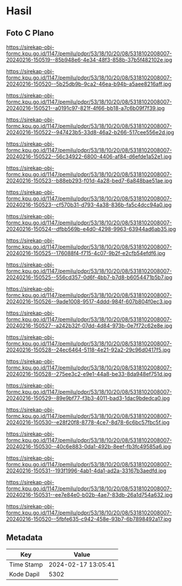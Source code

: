 # Hasil

## Foto C Plano

https://sirekap-obj-formc.kpu.go.id/1147/pemilu/pdpr/53/18/10/20/08/5318102008007-20240216-150519--85b948e6-4e34-48f3-858b-37b5f482102e.jpg

https://sirekap-obj-formc.kpu.go.id/1147/pemilu/pdpr/53/18/10/20/08/5318102008007-20240216-150520--5b25db9b-9ca2-46ea-b94b-a5aee8216aff.jpg

https://sirekap-obj-formc.kpu.go.id/1147/pemilu/pdpr/53/18/10/20/08/5318102008007-20240216-150521--a0191c97-821f-4f66-bb18-a7c6b09f7f39.jpg

https://sirekap-obj-formc.kpu.go.id/1147/pemilu/pdpr/53/18/10/20/08/5318102008007-20240216-150522--947423b5-33d8-46a2-b266-517cee556e2d.jpg

https://sirekap-obj-formc.kpu.go.id/1147/pemilu/pdpr/53/18/10/20/08/5318102008007-20240216-150522--56c34922-6800-4406-af84-d6efde1a52e1.jpg

https://sirekap-obj-formc.kpu.go.id/1147/pemilu/pdpr/53/18/10/20/08/5318102008007-20240216-150523--b88eb293-f01d-4a28-bed7-6a848bae51ae.jpg

https://sirekap-obj-formc.kpu.go.id/1147/pemilu/pdpr/53/18/10/20/08/5318102008007-20240216-150523--cf570b31-d793-4a38-836b-fa5c4dcc94a0.jpg

https://sirekap-obj-formc.kpu.go.id/1147/pemilu/pdpr/53/18/10/20/08/5318102008007-20240216-150524--dfbb569b-e4d0-4298-9963-63944ad6ab35.jpg

https://sirekap-obj-formc.kpu.go.id/1147/pemilu/pdpr/53/18/10/20/08/5318102008007-20240216-150525--176088f4-f715-4c07-9b2f-e2cfb54efdf6.jpg

https://sirekap-obj-formc.kpu.go.id/1147/pemilu/pdpr/53/18/10/20/08/5318102008007-20240216-150525--556cd357-0d6f-4bb7-b7d8-b6054471b5b7.jpg

https://sirekap-obj-formc.kpu.go.id/1147/pemilu/pdpr/53/18/10/20/08/5318102008007-20240216-150526--9ade1008-9517-4ddd-984f-607b804f0ec3.jpg

https://sirekap-obj-formc.kpu.go.id/1147/pemilu/pdpr/53/18/10/20/08/5318102008007-20240216-150527--a242b32f-07dd-4d84-973b-0e7f72c62e8e.jpg

https://sirekap-obj-formc.kpu.go.id/1147/pemilu/pdpr/53/18/10/20/08/5318102008007-20240216-150528--24ec6464-5118-4e21-92a2-29c96d0417f5.jpg

https://sirekap-obj-formc.kpu.go.id/1147/pemilu/pdpr/53/18/10/20/08/5318102008007-20240216-150528--275ee3c2-e9e1-44a8-be33-8da948ef751d.jpg

https://sirekap-obj-formc.kpu.go.id/1147/pemilu/pdpr/53/18/10/20/08/5318102008007-20240216-150529--89e9bf77-f3b3-4011-bad3-1dac9bdedca0.jpg

https://sirekap-obj-formc.kpu.go.id/1147/pemilu/pdpr/53/18/10/20/08/5318102008007-20240216-150530--e28f20f8-8778-4ce7-8d78-6c6bc57fbc5f.jpg

https://sirekap-obj-formc.kpu.go.id/1147/pemilu/pdpr/53/18/10/20/08/5318102008007-20240216-150530--40c6e883-0da1-492b-8eef-fb3fc49585a6.jpg

https://sirekap-obj-formc.kpu.go.id/1147/pemilu/pdpr/53/18/10/20/08/5318102008007-20240216-150531--193f1996-4ab1-4da1-ad2a-33167b3aedfd.jpg

https://sirekap-obj-formc.kpu.go.id/1147/pemilu/pdpr/53/18/10/20/08/5318102008007-20240216-150531--ee7e84e0-b02b-4ae7-83db-26a1d754a632.jpg

https://sirekap-obj-formc.kpu.go.id/1147/pemilu/pdpr/53/18/10/20/08/5318102008007-20240216-150520--5fbfe635-c942-458e-93b7-6b7898492a17.jpg


## Metadata

| Key        | Value               |
| ---------- | ------------------- |
| Time Stamp | 2024-02-17 13:05:41 |
| Kode Dapil | 5302                |



